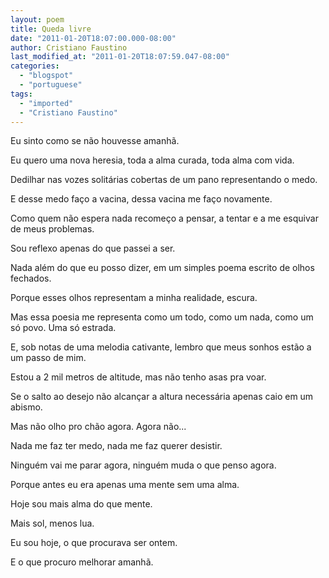 ```yaml
---
layout: poem
title: Queda livre
date: "2011-01-20T18:07:00.000-08:00"
author: Cristiano Faustino
last_modified_at: "2011-01-20T18:07:59.047-08:00"
categories:
  - "blogspot"
  - "portuguese"
tags:
  - "imported"
  - "Cristiano Faustino"
---
```


Eu sinto como se não houvesse amanhã. 

Eu quero uma nova heresia, toda a alma curada, toda alma com vida.

Dedilhar nas vozes solitárias cobertas de um pano representando o medo.

E desse medo faço a vacina, dessa vacina me faço novamente.

Como quem não espera nada recomeço a pensar, a tentar e a me esquivar de meus problemas.

Sou reflexo apenas do que passei a ser.

Nada além do que eu posso dizer, em um simples poema escrito de olhos fechados.

Porque esses olhos representam a minha realidade, escura.

Mas essa poesia me representa como um todo, como um nada, como um só povo. Uma só estrada.

E, sob notas de uma melodia cativante, lembro que meus sonhos estão a um passo de mim.

Estou a 2 mil metros de altitude, mas não tenho asas pra voar.

Se o salto ao desejo não alcançar a altura necessária apenas caio em um abismo.

Mas não olho pro chão agora. Agora não...

Nada me faz ter medo, nada me faz querer desistir. 

Ninguém vai me parar agora, ninguém muda o que penso agora.

Porque antes eu era apenas uma mente sem uma alma. 

Hoje sou mais alma do que mente.

Mais sol, menos lua.

Eu sou hoje, o que procurava ser ontem.

E o que procuro melhorar amanhã.